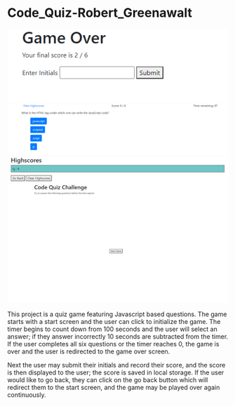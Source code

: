 # Code_Quiz-Robert_Greenawalt

<img src="imgs/gameover.PNG" alt="gameover screen">
<img src="imgs/gameplay.PNG" alt="gameplay screen">
<img src="imgs/highscore.PNG" alt="highscore screen">
<img src="imgs/start-screen.PNG" alt="start screen">


This project is a quiz game featuring Javascript based questions. The game starts with a start screen and the user can click to initialize the game. The timer begins to count down from 100 seconds and the user will select an answer; if they answer incorrectly 10 seconds are subtracted from the timer. If the user completes all six questions or the timer reaches 0, the game is over and the user is redirected to the game over screen. 

Next the user may submit their initials and record their score, and the score is then displayed to the user; the score is saved in local storage. If the user would like to go back, they can click on the go back button which will redirect them to the start screen, and the game may be played over again continuously. 